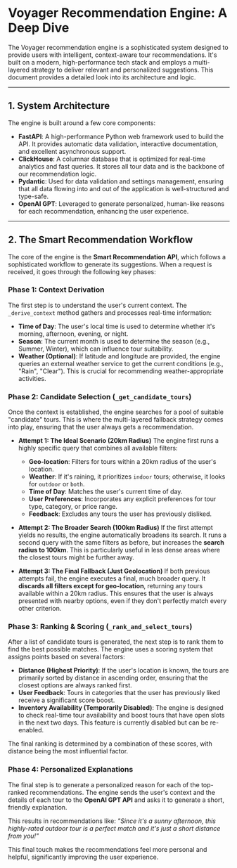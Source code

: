 # Voyager Recommendation Engine: A Deep Dive

The Voyager recommendation engine is a sophisticated system designed to provide users with intelligent, context-aware tour recommendations. It's built on a modern, high-performance tech stack and employs a multi-layered strategy to deliver relevant and personalized suggestions. This document provides a detailed look into its architecture and logic.

---

## 1. System Architecture

The engine is built around a few core components:

-   **FastAPI**: A high-performance Python web framework used to build the API. It provides automatic data validation, interactive documentation, and excellent asynchronous support.
-   **ClickHouse**: A columnar database that is optimized for real-time analytics and fast queries. It stores all tour data and is the backbone of our recommendation logic.
-   **Pydantic**: Used for data validation and settings management, ensuring that all data flowing into and out of the application is well-structured and type-safe.
-   **OpenAI GPT**: Leveraged to generate personalized, human-like reasons for each recommendation, enhancing the user experience.

---

## 2. The Smart Recommendation Workflow

The core of the engine is the **Smart Recommendation API**, which follows a sophisticated workflow to generate its suggestions. When a request is received, it goes through the following key phases:

### Phase 1: Context Derivation

The first step is to understand the user's current context. The `_derive_context` method gathers and processes real-time information:

-   **Time of Day**: The user's local time is used to determine whether it's morning, afternoon, evening, or night.
-   **Season**: The current month is used to determine the season (e.g., Summer, Winter), which can influence tour suitability.
-   **Weather (Optional)**: If latitude and longitude are provided, the engine queries an external weather service to get the current conditions (e.g., "Rain", "Clear"). This is crucial for recommending weather-appropriate activities.

### Phase 2: Candidate Selection (`_get_candidate_tours`)

Once the context is established, the engine searches for a pool of suitable "candidate" tours. This is where the multi-layered fallback strategy comes into play, ensuring that the user always gets a recommendation.

-   **Attempt 1: The Ideal Scenario (20km Radius)**
    The engine first runs a highly specific query that combines all available filters:
    -   **Geo-location**: Filters for tours within a 20km radius of the user's location.
    -   **Weather**: If it's raining, it prioritizes `indoor` tours; otherwise, it looks for `outdoor` or `both`.
    -   **Time of Day**: Matches the user's current time of day.
    -   **User Preferences**: Incorporates any explicit preferences for tour type, category, or price range.
    -   **Feedback**: Excludes any tours the user has previously disliked.

-   **Attempt 2: The Broader Search (100km Radius)**
    If the first attempt yields no results, the engine automatically broadens its search. It runs a second query with the same filters as before, but increases the **search radius to 100km**. This is particularly useful in less dense areas where the closest tours might be further away.

-   **Attempt 3: The Final Fallback (Just Geolocation)**
    If both previous attempts fail, the engine executes a final, much broader query. It **discards all filters except for geo-location**, returning any tours available within a 20km radius. This ensures that the user is always presented with nearby options, even if they don't perfectly match every other criterion.

### Phase 3: Ranking & Scoring (`_rank_and_select_tours`)

After a list of candidate tours is generated, the next step is to rank them to find the best possible matches. The engine uses a scoring system that assigns points based on several factors:

-   **Distance (Highest Priority)**: If the user's location is known, the tours are primarily sorted by distance in ascending order, ensuring that the closest options are always ranked first.
-   **User Feedback**: Tours in categories that the user has previously liked receive a significant score boost.
-   **Inventory Availability (Temporarily Disabled)**: The engine is designed to check real-time tour availability and boost tours that have open slots in the next two days. This feature is currently disabled but can be re-enabled.

The final ranking is determined by a combination of these scores, with distance being the most influential factor.

### Phase 4: Personalized Explanations

The final step is to generate a personalized reason for each of the top-ranked recommendations. The engine sends the user's context and the details of each tour to the **OpenAI GPT API** and asks it to generate a short, friendly explanation.

This results in recommendations like: *"Since it's a sunny afternoon, this highly-rated outdoor tour is a perfect match and it's just a short distance from you!"*

This final touch makes the recommendations feel more personal and helpful, significantly improving the user experience. 